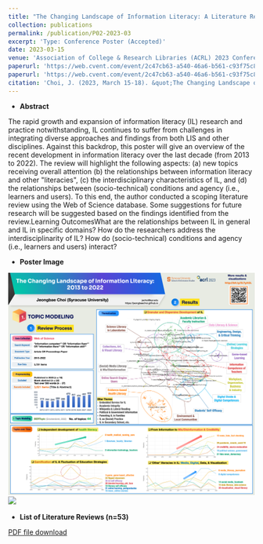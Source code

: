 ```yaml
---
title: "The Changing Landscape of Information Literacy: A Literature Review from 2013 to 2022"
collection: publications
permalink: /publication/P02-2023-03
excerpt: 'Type: Conference Poster (Accepted)'
date: 2023-03-15
venue: 'Association of College & Research Libraries (ACRL) 2023 Conference'
paperurl: 'https://web.cvent.com/event/2c47cb63-a540-46a6-b561-c93f75c86d12/websitePage:0255683f-f371-48f4-9b60-516c3852ec3b'
paperurl: 'https://web.cvent.com/event/2c47cb63-a540-46a6-b561-c93f75c86d12/websitePage:0255683f-f371-48f4-9b60-516c3852ec3b'
citation: 'Choi, J. (2023, March 15-18). &quot;The Changing Landscape of Information Literacy: A Literature Review from 2013 to 2022.&quot; <i> </i>, Pittsburgh, PA, United States.'
---
```


- **Abstract**

The rapid growth and expansion of information literacy (IL) research and practice notwithstanding, IL continues to suffer from challenges in integrating diverse approaches and findings from both LIS and other disciplines. Against this backdrop, this poster will give an overview of the recent development in information literacy over the last decade (from 2013 to 2022). The review will highlight the following aspects: (a) new topics receiving overall attention (b) the relationships between information literacy and other "literacies", (c) the interdisciplinary characteristics of IL, and (d) the relationships between (socio-technical) conditions and agency (i.e., learners and users). To this end, the author conducted a scoping literature review using the Web of Science database. Some suggestions for future research will be suggested based on the findings identified from the review.Learning OutcomesWhat are the relationships between IL in general and IL in specific domains? How do the researchers address the interdisciplinarity of IL? How do (socio-technical) conditions and agency (i.e., learners and users) interact?

- **Poster Image**
<img src='/images/P2-ACRL2023-202303-Topic_modeling-Jeongbae_Choi.png'>
<img src='/images/P2-ACRL2023-202303-Meta-Review-Jeongbae_Choi.png'>

- **List of Literature Reviews (n=53)**

[PDF file download](https://github.com/JeongbaeChoi/JeongbaeChoi.github.io/raw/8cf4b9cbdec3d7fe6ec72e363979bd5eed1dc37f/files/P2-ACRL2023-Meta-Review-Literature_List-Jeongbae_Choi.pdf)
